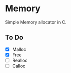 # Memory
Simple Memory allocator in C.


## To Do
- [X] Malloc
- [X] Free
- [ ] Realloc
- [ ] Calloc
